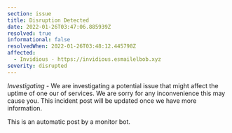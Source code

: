 ```yaml
---
section: issue
title: Disruption Detected
date: 2022-01-26T03:47:06.885939Z
resolved: true
informational: false
resolvedWhen: 2022-01-26T03:48:12.445798Z
affected:
  - Invidious - https://invidious.esmailelbob.xyz
severity: disrupted
---
```

*Investigating* - We are investigating a potential issue that might affect the uptime of one our of services. We are sorry for any inconvenience this may cause you. This incident post will be updated once we have more information.

This is an automatic post by a monitor bot.
        